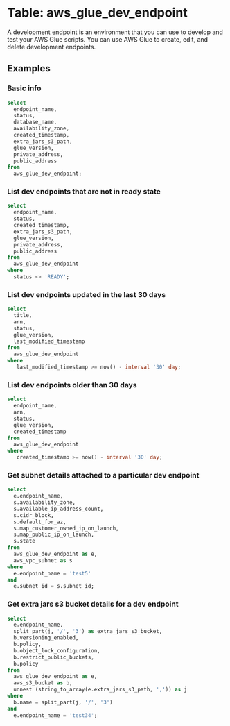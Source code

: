 # Table: aws_glue_dev_endpoint

A development endpoint is an environment that you can use to develop and test your AWS Glue scripts. You can use AWS Glue to create, edit, and delete development endpoints.

## Examples

### Basic info

```sql
select
  endpoint_name,
  status,
  database_name,
  availability_zone,
  created_timestamp,
  extra_jars_s3_path,
  glue_version,
  private_address,
  public_address
from
  aws_glue_dev_endpoint;
```

### List dev endpoints that are not in ready state

```sql
select
  endpoint_name,
  status,
  created_timestamp,
  extra_jars_s3_path,
  glue_version,
  private_address,
  public_address
from
  aws_glue_dev_endpoint
where
  status <> 'READY'; 
```

### List dev endpoints updated in the last 30 days

```sql
select
  title,
  arn,
  status,
  glue_version,
  last_modified_timestamp
from
  aws_glue_dev_endpoint
where
   last_modified_timestamp >= now() - interval '30' day;
```

### List dev endpoints older than 30 days

```sql
select
  endpoint_name,
  arn,
  status,
  glue_version,
  created_timestamp
from
  aws_glue_dev_endpoint
where
   created_timestamp >= now() - interval '30' day;
```

### Get subnet details attached to a particular dev endpoint

```sql
select
  e.endpoint_name,
  s.availability_zone,
  s.available_ip_address_count,
  s.cidr_block,
  s.default_for_az,
  s.map_customer_owned_ip_on_launch,
  s.map_public_ip_on_launch,
  s.state
from
  aws_glue_dev_endpoint as e,
  aws_vpc_subnet as s
where
  e.endpoint_name = 'test5'
and
  e.subnet_id = s.subnet_id;
```

### Get extra jars s3 bucket details for a dev endpoint 

```sql
select
  e.endpoint_name,
  split_part(j, '/', '3') as extra_jars_s3_bucket,
  b.versioning_enabled,
  b.policy,
  b.object_lock_configuration,
  b.restrict_public_buckets,
  b.policy
from
  aws_glue_dev_endpoint as e,
  aws_s3_bucket as b,
  unnest (string_to_array(e.extra_jars_s3_path, ',')) as j
where
  b.name = split_part(j, '/', '3')
and
  e.endpoint_name = 'test34';
```